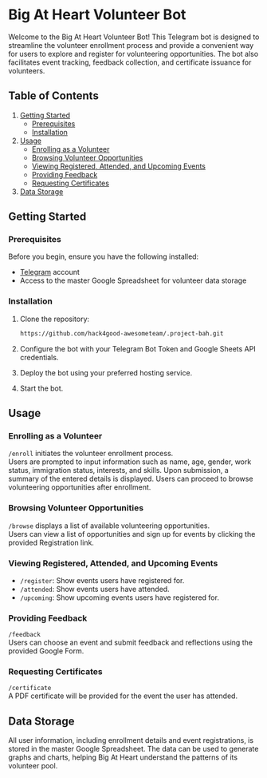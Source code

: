 # Big At Heart Volunteer Bot

Welcome to the Big At Heart Volunteer Bot! This Telegram bot is designed to streamline the volunteer enrollment process and provide a convenient way for users to explore and register for volunteering opportunities. The bot also facilitates event tracking, feedback collection, and certificate issuance for volunteers.

## Table of Contents

1. [Getting Started](#getting-started)
    - [Prerequisites](#prerequisites)
    - [Installation](#installation)
2. [Usage](#usage)
    - [Enrolling as a Volunteer](#enrolling-as-a-volunteer)
    - [Browsing Volunteer Opportunities](#browsing-volunteer-opportunities)
    - [Viewing Registered, Attended, and Upcoming Events](#viewing-registered-attended-and-upcoming-events)
    - [Providing Feedback](#providing-feedback)
    - [Requesting Certificates](#requesting-certificates)
3. [Data Storage](#data-storage)

## Getting Started

### Prerequisites

Before you begin, ensure you have the following installed:

- [Telegram](https://telegram.org/) account
- Access to the master Google Spreadsheet for volunteer data storage

### Installation

1. Clone the repository:

   ```bash
   https://github.com/hack4good-awesometeam/.project-bah.git
   ```

2. Configure the bot with your Telegram Bot Token and Google Sheets API credentials.

3. Deploy the bot using your preferred hosting service.

4. Start the bot.

## Usage 

### Enrolling as a Volunteer

`/enroll` initiates the volunteer enrollment process.<br />
Users are prompted to input information such as name, age, gender, work status, immigration status, interests, and skills. Upon submission, a summary of the entered details is displayed. Users can proceed to browse volunteering opportunities after enrollment.

### Browsing Volunteer Opportunities

`/browse` displays a list of available volunteering opportunities.<br />
Users can view a list of opportunities and sign up for events by clicking the provided Registration link. 

### Viewing Registered, Attended, and Upcoming Events

- `/register`: Show events users have registered for.
- `/attended`: Show events users have attended.
- `/upcoming`: Show upcoming events users have registered for.

### Providing Feedback

`/feedback`<br />
Users can choose an event and submit feedback and reflections using the provided Google Form.

### Requesting Certificates

`/certificate`<br />
A PDF certificate will be provided for the event the user has attended.

## Data Storage

All user information, including enrollment details and event registrations, is stored in the master Google Spreadsheet. The data can be used to generate graphs and charts, helping Big At Heart understand the patterns of its volunteer pool.
